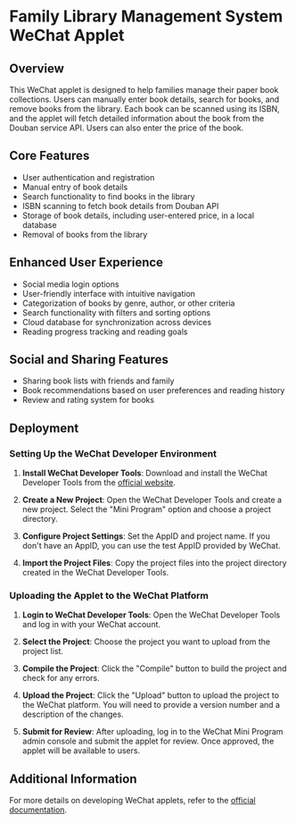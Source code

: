 # Family Library Management System WeChat Applet

## Overview

This WeChat applet is designed to help families manage their paper book collections. Users can manually enter book details, search for books, and remove books from the library. Each book can be scanned using its ISBN, and the applet will fetch detailed information about the book from the Douban service API. Users can also enter the price of the book.

## Core Features

- User authentication and registration
- Manual entry of book details
- Search functionality to find books in the library
- ISBN scanning to fetch book details from Douban API
- Storage of book details, including user-entered price, in a local database
- Removal of books from the library

## Enhanced User Experience

- Social media login options
- User-friendly interface with intuitive navigation
- Categorization of books by genre, author, or other criteria
- Search functionality with filters and sorting options
- Cloud database for synchronization across devices
- Reading progress tracking and reading goals

## Social and Sharing Features

- Sharing book lists with friends and family
- Book recommendations based on user preferences and reading history
- Review and rating system for books

## Deployment

### Setting Up the WeChat Developer Environment

1. **Install WeChat Developer Tools**: Download and install the WeChat Developer Tools from the [official website](https://developers.weixin.qq.com/miniprogram/en/dev/devtools/download.html).

2. **Create a New Project**: Open the WeChat Developer Tools and create a new project. Select the "Mini Program" option and choose a project directory.

3. **Configure Project Settings**: Set the AppID and project name. If you don't have an AppID, you can use the test AppID provided by WeChat.

4. **Import the Project Files**: Copy the project files into the project directory created in the WeChat Developer Tools.

### Uploading the Applet to the WeChat Platform

1. **Login to WeChat Developer Tools**: Open the WeChat Developer Tools and log in with your WeChat account.

2. **Select the Project**: Choose the project you want to upload from the project list.

3. **Compile the Project**: Click the "Compile" button to build the project and check for any errors.

4. **Upload the Project**: Click the "Upload" button to upload the project to the WeChat platform. You will need to provide a version number and a description of the changes.

5. **Submit for Review**: After uploading, log in to the WeChat Mini Program admin console and submit the applet for review. Once approved, the applet will be available to users.

## Additional Information

For more details on developing WeChat applets, refer to the [official documentation](https://developers.weixin.qq.com/miniprogram/en/dev/).
